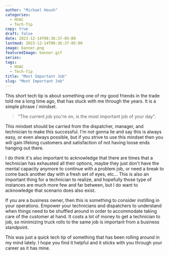 ```yaml
---
author: "Michael Housh"
categories:
  - HVAC
  - Tech-Tip
copy: true
draft: false
date: 2023-12-14T08:36:37-05:00
lastmod: 2023-12-14T08:36:37-05:00
image: banner.png
featuredImage: banner.gif
series:
tags:
  - HVAC
  - Tech-Tip
title: "Most Important Job"
slug: "Most Important Job"
---
```


This short tech tip is about something one of my good friends in the trade told
me a long time ago, that has stuck with me through the years. It is a simple
phrase / mindset.

> "The current job you're on, is the most important job of your day".

This mindset should be carried from the dispatcher, manager, and technician to
make this successful. I'm not gonna lie and say this is always easy, or even
always possible, but if you strive to use this mindset then you will gain
lifelong customers and satisfaction of not having loose ends hanging out there.

I do think it's also important to acknowledge that there are times that a
technician has exhausted all their options, maybe they just don't have the
mental capacity anymore to continue with a problem job, or need a break to come
back another day with a fresh set of eyes, etc... This is also an important
thing for a technician to realize, and hopefully those type of instances are
much more few and far between, but I do want to acknowledge that scenario does
also exist.

If you are a business owner, then this is something to consider instilling in
your operations. Empower your technicians and dispatchers to understand when
things need to be shuffled around in order to accommodate taking care of the
customer at hand. It costs a lot of money to get a technician to job, so
minimizing truck rolls to the same job is important from a business standpoint.

This was just a quick tech tip of something that has been rolling around in my
mind lately. I hope you find it helpful and it sticks with you through your
career as it has mine.
